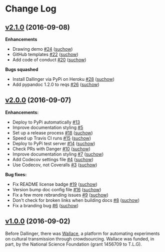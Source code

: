 # Change Log

## [v2.1.0](https://github.com/dallinger/dallinger/tree/v2.1.0) (2016-09-08)

**Enhancements**

- Drawing demo [\#24](https://github.com/Dallinger/Dallinger/pull/24) ([suchow](https://github.com/suchow))
- GitHub templates [\#22](https://github.com/Dallinger/Dallinger/pull/22) ([suchow](https://github.com/suchow))
- Add code of conduct [\#20](https://github.com/Dallinger/Dallinger/pull/20) ([suchow](https://github.com/suchow))

**Bugs squashed**

- Install Dallinger via PyPi on Heroku [\#28](https://github.com/Dallinger/Dallinger/pull/28) ([suchow](https://github.com/suchow))
- Add pypandoc 1.2.0 to reqs [\#26](https://github.com/Dallinger/Dallinger/pull/26) ([suchow](https://github.com/suchow))

## [v2.0.0](https://github.com/dallinger/dallinger/tree/v2.0.0) (2016-09-07)

**Enhancements:**

- Deploy to PyPi automatically [\#13](https://github.com/Dallinger/Dallinger/issues/13)
- Improve documentation styling [\#5](https://github.com/Dallinger/Dallinger/issues/5)
- Set up a release process [\#18](https://github.com/Dallinger/Dallinger/pull/18) ([suchow](https://github.com/suchow))
- Speed up Travis CI runs [\#15](https://github.com/Dallinger/Dallinger/pull/15) ([suchow](https://github.com/suchow))
- Deploy to PyPi test server [\#14](https://github.com/Dallinger/Dallinger/pull/14) ([suchow](https://github.com/suchow))
- Check PRs with Danger [\#10](https://github.com/Dallinger/Dallinger/pull/10) ([suchow](https://github.com/suchow))
- Improve documentation styling [\#7](https://github.com/Dallinger/Dallinger/pull/7) ([suchow](https://github.com/suchow))
- Add Codecov settings file [\#4](https://github.com/Dallinger/Dallinger/pull/4) ([suchow](https://github.com/suchow))
- Use Codecov, not Coveralls [\#3](https://github.com/Dallinger/Dallinger/pull/3) ([suchow](https://github.com/suchow))

**Bug fixes:**

- Fix README license badge [\#19](https://github.com/Dallinger/Dallinger/pull/19) ([suchow](https://github.com/suchow))
- Version bump doc config file [\#16](https://github.com/Dallinger/Dallinger/pull/16) ([suchow](https://github.com/suchow))
- Fix a few more rebranding issues [\#9](https://github.com/Dallinger/Dallinger/pull/9) ([suchow](https://github.com/suchow))
- Don't check for broken links when building docs [\#8](https://github.com/Dallinger/Dallinger/pull/8) ([suchow](https://github.com/suchow))
- Fix a branding bug [\#6](https://github.com/Dallinger/Dallinger/pull/6) ([suchow](https://github.com/suchow))

## [v1.0.0](https://github.com/berkeley-cocosci/Wallace/tree/v1.0.0) (2016-09-02)

Before Dallinger, there was [Wallace](https://github.com/berkeley-cocosci/Wallace), a platform for automating experiments on cultural transmission through crowdsourcing. Wallace was funded, in part, by the National Science Foundation (grant 1456709 to T.L.G).

